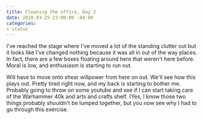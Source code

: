 ```yaml
---
title: Cleaning the office, Day 2
date: 2020-03-25 23:00:00 -04:00
categories:
- status
---
```


I've reached the stage where I've moved a lot of the standing clutter out but it looks like I've changed nothing because it was all in out of the way places.  In fact, there are a few boxes floating around here that weren't here before.  Moral is low, and enthusiasm is starting to run out. 

Will have to move onto shear willpower from here on out.  We'll see how this plays out. Pretty tired right now, and my back is starting to bother me.  Probably going to throw on some youtube and see if I can start taking care of the Warhammer 40k and arts and crafts shelf.  (Yes, I know those two things probably shouldn't be lumped together, but you now see why I had to go through this exercise. 